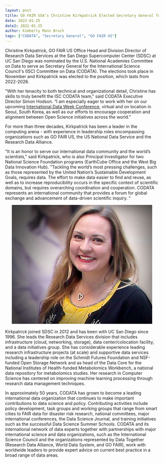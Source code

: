 ```yaml
---
layout: post
title: GO FAIR USA’s Christine Kirkpatrick Elected Secretary General for CODATA
date: 2022-01-25
date2: 2022-01-25
author: Kimberly Mann Bruch 
tags: ["CODATA", "Secretary General", "GO FAIR US"]
---
```

 Christine Kirkpatrick, GO FAIR US Office Head and Division Director of Research Data Services at the San Diego Supercomputer Center (SDSC) at UC San Diego was nominated by the U.S. National Academies Committee on Data to serve as Secretary General for the International Science Council's (ISC) Committee on Data (CODATA). The elections took place in November and Kirkpatrick was elected to the position, which lasts from 2022-2026.

"With her tenacity to both technical and organizational detail, Christine has skills to truly benefit the ISC CODATA team," said CODATA Executive Director Simon Hodson. “I am especially eager to work with her on our upcoming <a href = "https://internationaldataweek.org/">International Data Week Conference</a>, virtual and on location in Seoul, South Korea, as well as our efforts to encourage cooperation and alignment between Open Science initiatives across the world.”

For more than three decades, Kirkpatrick has been a leader in the computing arena - with experience in leadership roles encompassing organizations such as GO FAIR US, the US National Data Service and the Research Data Alliance. 

"It is an honor to serve our international data community and the world’s scientists," said Kirkpatrick, who is also Principal Investigator for two National Science Foundation programs (EarthCube Office and the West Big Data Innovation Hub). "Tackling the world’s most pressing challenges, such as those represented by the United Nation’s Sustainable Development Goals, requires data. The effort to make data easier to find and reuse, as well as to increase reproducibility occurs in the specific context of scientific domains, but requires overarching coordination and cooperation. CODATA represents an international community that provides a forum for global exchange and advancement of data-driven scientific inquiry. "

<p align="center"><img src="/assets/img/Christine image.jpeg"/></p>

Kirkpatrick joined SDSC in 2012 and has been with UC San Diego since 1996. She leads the Research Data Services division that includes infrastructure (cloud, networking, storage), data center/colocation facility, and a data initiatives group.  She has considerable experience leading research infrastructure projects (at scale) and supportive data services including a leadership role on the Schmidt Futures Foundation and NSF-funded Open Storage Network and as head of the Data Core for the National Institutes of Health-funded Metabolomics Workbench, a national data repository for metabolomics studies. Her research in Computer Science has centered on improving machine learning processing through research data management techniques. 

In approximately 50 years, CODATA has grown to become a leading international data organization that continues to make important contributions to data science and policy. Contributing activities include policy development, task groups and working groups that range from smart cities to FAIR data for disaster risk research, national committees, major international conferences, the Data Science Journal, and training initiatives such as the successful Data Science Summer Schools. CODATA and its international network of data experts together with partnerships with major international science and data organizations, such as the International Science Council and the organizations represented by Data Together (Research Data Alliance, World Data System, and GO FAIR), work with worldwide leaders to provide expert advice on current best practice in a broad range of data areas.
